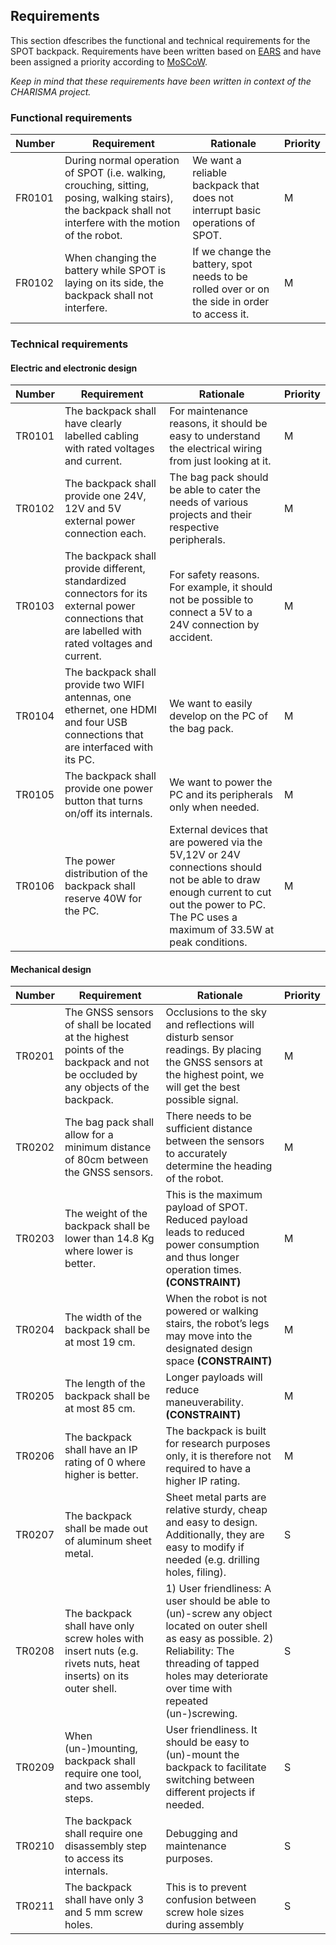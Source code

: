 ## Requirements

This section dfescribes the functional and technical requirements for the SPOT backpack. Requirements have been written based on [EARS](https://www.researchgate.net/publication/224079416_Easy_approach_to_requirements_syntax_EARS) and have been assigned a priority according to [MoSCoW](https://en.wikipedia.org/wiki/MoSCoW_method). 

*Keep in mind that these requirements have been written in context of the CHARISMA project.*

### Functional requirements

| Number | Requirement | Rationale | Priority |
| --- | --- | --- | --- | 
| FR0101 | During normal operation of SPOT (i.e. walking, crouching, sitting, posing, walking stairs), the backpack shall not interfere with the motion of the robot. | We want a reliable backpack that does not interrupt basic operations of SPOT. | M | 
| FR0102 | When changing the battery while SPOT is laying on its side, the backpack shall not interfere. | If we change the battery, spot needs to be rolled over or on the side in order to access it. | M | 


### Technical requirements

#### Electric and electronic design

| Number | Requirement | Rationale | Priority |
| --- | --- | --- | --- | 
| TR0101 | The backpack shall have clearly labelled cabling with rated voltages and current. | For maintenance reasons, it should be easy to understand the electrical wiring from just looking at it. | M | 
| TR0102 | The backpack shall provide one 24V, 12V and 5V external power connection each. | The bag pack should be able to cater the needs of various projects and their respective peripherals. | M | 
| TR0103 | The backpack shall provide different, standardized connectors for its external power connections that are labelled with rated voltages and current. | For safety reasons. For example, it should not be possible to connect a 5V to a 24V connection by accident. | M | 
| TR0104 | The backpack shall provide two WIFI antennas, one ethernet, one HDMI and four USB connections that are interfaced with its PC. | We want to easily develop on the PC of the bag pack. | M | 
| TR0105 | The backpack shall provide one power button that turns on/off its internals. | We want to power the PC and its peripherals only when needed. | M | 
| TR0106 | The power distribution of the backpack shall reserve 40W for the PC. | External devices that are powered via the 5V,12V or 24V connections should not be able to draw enough current to cut out the power to PC. The PC uses a maximum of 33.5W at peak conditions. | M | 

#### Mechanical design

| Number | Requirement | Rationale | Priority |
| --- | --- | --- | --- | 
| TR0201 | The GNSS sensors of shall be located at the highest points of the backpack and not be occluded by any objects of the backpack. | Occlusions to the sky and reflections will disturb sensor readings. By placing the GNSS sensors at the highest point, we will get the best possible signal. | M | 
| TR0202 | The bag pack shall allow for a minimum distance of 80cm between the GNSS sensors. | There needs to be sufficient distance between the sensors to accurately determine the heading of the robot. | M | 
| TR0203 | The weight of the backpack shall be lower than 14.8 Kg where lower is better. | This is the maximum payload of SPOT. Reduced payload leads to reduced power consumption and thus longer operation times. **(CONSTRAINT)** | M | 
| TR0204 | The width of the backpack shall be at most 19 cm. | When the robot is not powered or walking stairs, the robot’s legs may move into the designated design space **(CONSTRAINT)** | M | 
| TR0205 | The length of the backpack shall be at most 85 cm. | Longer payloads will reduce maneuverability. **(CONSTRAINT)**  | M | 
| TR0206 | The backpack shall have an IP rating of 0 where higher is better. | The backpack is built for research purposes only, it is therefore not required to have a higher IP rating. | M | 
| TR0207 | The backpack shall be made out of aluminum sheet metal. | Sheet metal parts are relative sturdy, cheap and easy to design. Additionally, they are easy to modify if needed  (e.g. drilling holes, filing). | S | 
| TR0208 | The backpack shall have only screw holes with insert nuts (e.g. rivets nuts, heat inserts) on its outer shell. | 1) User friendliness: A user should be able to (un)-screw any object located on outer shell as easy as possible. 2) Reliability: The threading of tapped holes may deteriorate over time with repeated (un-)screwing. | S | 
| TR0209 | When (un-)mounting,  backpack shall require one tool, and two assembly steps. | User friendliness. It should be easy to (un)-mount the backpack to facilitate switching between different projects if needed. | S | 
| TR0210 | The  backpack shall require one disassembly step to access its internals. | Debugging and maintenance purposes. | S | 
| TR0211 | The backpack shall have only 3 and 5 mm screw holes. | This is to prevent confusion between screw hole sizes during assembly | S | 

